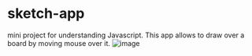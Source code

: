 # sketch-app
mini project for understanding Javascript. This app allows to draw over a board by moving mouse over it.
![image](https://user-images.githubusercontent.com/94111069/181871138-5f129ff9-ebb7-4abf-97bd-e937497017df.png)
